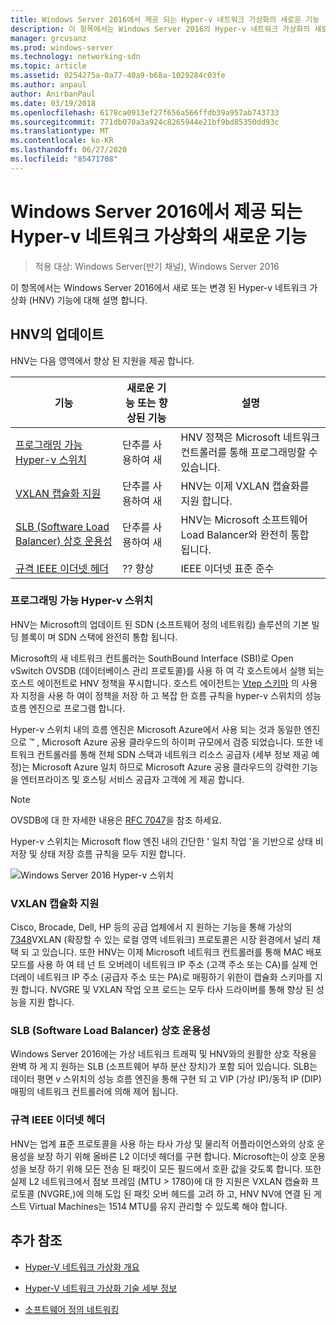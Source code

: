 ```yaml
---
title: Windows Server 2016에서 제공 되는 Hyper-v 네트워크 가상화의 새로운 기능
description: 이 항목에서는 Windows Server 2016의 Hyper-v 네트워크 가상화의 새로운 기능에 대 한 정보를 제공 합니다.
manager: grcusanz
ms.prod: windows-server
ms.technology: networking-sdn
ms.topic: article
ms.assetid: 0254275a-0a77-40a9-b68a-1029284c03fe
ms.author: anpaul
author: AnirbanPaul
ms.date: 03/19/2018
ms.openlocfilehash: 6178ca0913ef27f656a566ffdb39a957ab743733
ms.sourcegitcommit: 771db070a3a924c8265944e21bf9bd85350dd93c
ms.translationtype: MT
ms.contentlocale: ko-KR
ms.lasthandoff: 06/27/2020
ms.locfileid: "85471708"
---
```

# <a name="whats-new-in-hyper-v-network-virtualization-in-windows-server-2016"></a>Windows Server 2016에서 제공 되는 Hyper-v 네트워크 가상화의 새로운 기능

>적용 대상: Windows Server(반기 채널), Windows Server 2016

이 항목에서는 Windows Server 2016에서 새로 또는 변경 된 Hyper-v 네트워크 가상화 (HNV) 기능에 대해 설명 합니다.

## <a name="updates-in-hnv"></a><a name="BKMK_IPAM2012R2"></a>HNV의 업데이트
HNV는 다음 영역에서 향상 된 지원을 제공 합니다.

|기능|새로운 기능 또는 향상된 기능|설명|
|--------------------------|-------------------|---------------|
|[프로그래밍 가능 Hyper-v 스위치](../../../sdn/technologies/hyper-v-network-virtualization/../../../sdn/technologies/hyper-v-network-virtualization/../../../sdn/technologies/hyper-v-network-virtualization/../../../sdn/technologies/hyper-v-network-virtualization/whats-new-hyperv-network-virtualization-windows-server.md#SDN)|단추를 사용하여 새|HNV 정책은 Microsoft 네트워크 컨트롤러를 통해 프로그래밍할 수 있습니다.|
|[VXLAN 캡슐화 지원](../../../sdn/technologies/hyper-v-network-virtualization/../../../sdn/technologies/hyper-v-network-virtualization/../../../sdn/technologies/hyper-v-network-virtualization/../../../sdn/technologies/hyper-v-network-virtualization/whats-new-hyperv-network-virtualization-windows-server.md#VXLAN)|단추를 사용하여 새|HNV는 이제 VXLAN 캡슐화를 지원 합니다.|
|[SLB (Software Load Balancer) 상호 운용성](../../../sdn/technologies/hyper-v-network-virtualization/../../../sdn/technologies/hyper-v-network-virtualization/../../../sdn/technologies/hyper-v-network-virtualization/../../../sdn/technologies/hyper-v-network-virtualization/whats-new-hyperv-network-virtualization-windows-server.md#SLB)|단추를 사용하여 새|HNV는 Microsoft 소프트웨어 Load Balancer와 완전히 통합 됩니다.|
|[규격 IEEE 이더넷 헤더](../../../sdn/technologies/hyper-v-network-virtualization/../../../sdn/technologies/hyper-v-network-virtualization/../../../sdn/technologies/hyper-v-network-virtualization/../../../sdn/technologies/hyper-v-network-virtualization/whats-new-hyperv-network-virtualization-windows-server.md#L2)|?? 향상|IEEE 이더넷 표준 준수|

### <a name="programmable-hyper-v-switch"></a><a name="SDN"></a>프로그래밍 가능 Hyper-v 스위치
HNV는 Microsoft의 업데이트 된 SDN (소프트웨어 정의 네트워킹) 솔루션의 기본 빌딩 블록이 며 SDN 스택에 완전히 통합 됩니다.

Microsoft의 새 네트워크 컨트롤러는 SouthBound Interface (SBI)로 Open vSwitch OVSDB (데이터베이스 관리 프로토콜)를 사용 하 여 각 호스트에서 실행 되는 호스트 에이전트로 HNV 정책을 푸시합니다. 호스트 에이전트는 [Vtep 스키마](https://github.com/openvswitch/ovs/blob/master/vtep/vtep.ovsschema) 의 사용자 지정을 사용 하 여이 정책을 저장 하 고 복잡 한 흐름 규칙을 hyper-v 스위치의 성능 흐름 엔진으로 프로그램 합니다.

Hyper-v 스위치 내의 흐름 엔진은 Microsoft Azure에서 사용 되는 것과 동일한 엔진으로 &trade; , Microsoft Azure 공용 클라우드의 하이퍼 규모에서 검증 되었습니다. 또한 네트워크 컨트롤러를 통해 전체 SDN 스택과 네트워크 리소스 공급자 (세부 정보 제공 예정)는 Microsoft Azure 일치 하므로 Microsoft Azure 공용 클라우드의 강력한 기능을 엔터프라이즈 및 호스팅 서비스 공급자 고객에 게 제공 합니다.

> [!NOTE]
> OVSDB에 대 한 자세한 내용은 [RFC 7047](https://www.rfc-editor.org/info/rfc7047)을 참조 하세요.

Hyper-v 스위치는 Microsoft flow 엔진 내의 간단한 ' 일치 작업 '을 기반으로 상태 비저장 및 상태 저장 흐름 규칙을 모두 지원 합니다.

![Windows Server 2016 Hyper-v 스위치](../../../media/what-s-new-in-hyper-v-network-virtualization-in-windows-server/HNVOverview.png)

### <a name="vxlan-encapsulation-support"></a><a name="VXLAN"></a>VXLAN 캡슐화 지원
Cisco, Brocade, Dell, HP 등의 공급 업체에서 지 원하는 기능을 통해 가상의 [7348](https://www.rfc-editor.org/info/rfc7348)VXLAN (확장할 수 있는 로컬 영역 네트워크) 프로토콜은 시장 환경에서 널리 채택 되 고 있습니다. 또한 HNV는 이제 Microsoft 네트워크 컨트롤러를 통해 MAC 배포 모드를 사용 하 여 테 넌 트 오버레이 네트워크 IP 주소 (고객 주소 또는 CA)를 실제 언더레이 네트워크 IP 주소 (공급자 주소 또는 PA)로 매핑하기 위한이 캡슐화 스키마를 지원 합니다. NVGRE 및 VXLAN 작업 오프 로드는 모두 타사 드라이버를 통해 향상 된 성능을 지원 합니다.

### <a name="software-load-balancer-slb-interoperability"></a><a name="SLB"></a>SLB (Software Load Balancer) 상호 운용성
Windows Server 2016에는 가상 네트워크 트래픽 및 HNV와의 원활한 상호 작용을 완벽 하 게 지 원하는 SLB (소프트웨어 부하 분산 장치)가 포함 되어 있습니다. SLB는 데이터 평면 v 스위치의 성능 흐름 엔진을 통해 구현 되 고 VIP (가상 IP)/동적 IP (DIP) 매핑의 네트워크 컨트롤러에 의해 제어 됩니다.

### <a name="compliant-ieee-ethernet-headers"></a><a name="L2"></a>규격 IEEE 이더넷 헤더
HNV는 업계 표준 프로토콜을 사용 하는 타사 가상 및 물리적 어플라이언스와의 상호 운용성을 보장 하기 위해 올바른 L2 이더넷 헤더를 구현 합니다. Microsoft는이 상호 운용성을 보장 하기 위해 모든 전송 된 패킷이 모든 필드에서 호환 값을 갖도록 합니다. 또한 실제 L2 네트워크에서 점보 프레임 (MTU > 1780)에 대 한 지원은 VXLAN 캡슐화 프로토콜 (NVGRE,)에 의해 도입 된 패킷 오버 헤드를 고려 하 고, HNV NV에 연결 된 게스트 Virtual Machines는 1514 MTU를 유지 관리할 수 있도록 해야 합니다.

## <a name="additional-references"></a>추가 참조

-   [Hyper-V 네트워크 가상화 개요](hyperv-network-virtualization-overview-windows-server.md)

-   [Hyper-V 네트워크 가상화 기술 세부 정보](hyperv-network-virtualization-technical-details-windows-server.md)

-   [소프트웨어 정의 네트워킹](../../Software-Defined-Networking--SDN-.md)
